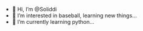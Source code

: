 - 👋 Hi, I’m @Soliddi
- 👀 I’m interested in baseball, learning new things...
- 🌱 I’m currently learning python...

<!---
Soliddi/Soliddi is a ✨ special ✨ repository because its `README.md` (this file) appears on your GitHub profile.
You can click the Preview link to take a look at your changes.
--->
